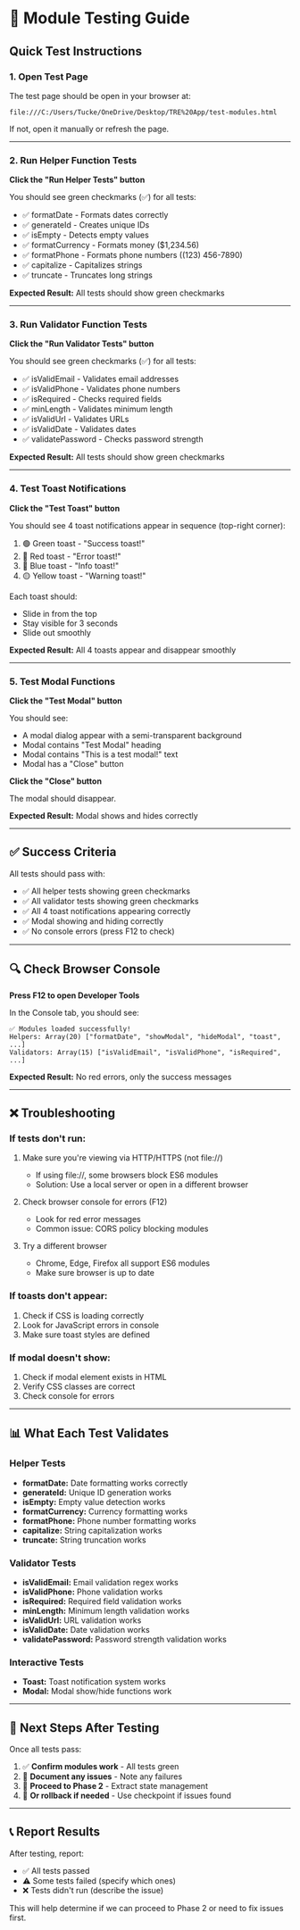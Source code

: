 # 🧪 Module Testing Guide

## Quick Test Instructions

### 1. Open Test Page
The test page should be open in your browser at:
```
file:///C:/Users/Tucke/OneDrive/Desktop/TRE%20App/test-modules.html
```

If not, open it manually or refresh the page.

---

### 2. Run Helper Function Tests

**Click the "Run Helper Tests" button**

You should see green checkmarks (✅) for all tests:
- ✅ formatDate - Formats dates correctly
- ✅ generateId - Creates unique IDs
- ✅ isEmpty - Detects empty values
- ✅ formatCurrency - Formats money ($1,234.56)
- ✅ formatPhone - Formats phone numbers ((123) 456-7890)
- ✅ capitalize - Capitalizes strings
- ✅ truncate - Truncates long strings

**Expected Result:** All tests should show green checkmarks

---

### 3. Run Validator Function Tests

**Click the "Run Validator Tests" button**

You should see green checkmarks (✅) for all tests:
- ✅ isValidEmail - Validates email addresses
- ✅ isValidPhone - Validates phone numbers
- ✅ isRequired - Checks required fields
- ✅ minLength - Validates minimum length
- ✅ isValidUrl - Validates URLs
- ✅ isValidDate - Validates dates
- ✅ validatePassword - Checks password strength

**Expected Result:** All tests should show green checkmarks

---

### 4. Test Toast Notifications

**Click the "Test Toast" button**

You should see 4 toast notifications appear in sequence (top-right corner):
1. 🟢 Green toast - "Success toast!"
2. 🔴 Red toast - "Error toast!"
3. 🔵 Blue toast - "Info toast!"
4. 🟡 Yellow toast - "Warning toast!"

Each toast should:
- Slide in from the top
- Stay visible for 3 seconds
- Slide out smoothly

**Expected Result:** All 4 toasts appear and disappear smoothly

---

### 5. Test Modal Functions

**Click the "Test Modal" button**

You should see:
- A modal dialog appear with a semi-transparent background
- Modal contains "Test Modal" heading
- Modal contains "This is a test modal!" text
- Modal has a "Close" button

**Click the "Close" button**

The modal should disappear.

**Expected Result:** Modal shows and hides correctly

---

## ✅ Success Criteria

All tests should pass with:
- ✅ All helper tests showing green checkmarks
- ✅ All validator tests showing green checkmarks
- ✅ All 4 toast notifications appearing correctly
- ✅ Modal showing and hiding correctly
- ✅ No console errors (press F12 to check)

---

## 🔍 Check Browser Console

**Press F12 to open Developer Tools**

In the Console tab, you should see:
```
✅ Modules loaded successfully!
Helpers: Array(20) ["formatDate", "showModal", "hideModal", "toast", ...]
Validators: Array(15) ["isValidEmail", "isValidPhone", "isRequired", ...]
```

**Expected Result:** No red errors, only the success messages

---

## ❌ Troubleshooting

### If tests don't run:
1. Make sure you're viewing via HTTP/HTTPS (not file://)
   - If using file://, some browsers block ES6 modules
   - Solution: Use a local server or open in a different browser

2. Check browser console for errors (F12)
   - Look for red error messages
   - Common issue: CORS policy blocking modules

3. Try a different browser
   - Chrome, Edge, Firefox all support ES6 modules
   - Make sure browser is up to date

### If toasts don't appear:
1. Check if CSS is loading correctly
2. Look for JavaScript errors in console
3. Make sure toast styles are defined

### If modal doesn't show:
1. Check if modal element exists in HTML
2. Verify CSS classes are correct
3. Check console for errors

---

## 📊 What Each Test Validates

### Helper Tests
- **formatDate:** Date formatting works correctly
- **generateId:** Unique ID generation works
- **isEmpty:** Empty value detection works
- **formatCurrency:** Currency formatting works
- **formatPhone:** Phone number formatting works
- **capitalize:** String capitalization works
- **truncate:** String truncation works

### Validator Tests
- **isValidEmail:** Email validation regex works
- **isValidPhone:** Phone validation works
- **isRequired:** Required field validation works
- **minLength:** Minimum length validation works
- **isValidUrl:** URL validation works
- **isValidDate:** Date validation works
- **validatePassword:** Password strength validation works

### Interactive Tests
- **Toast:** Toast notification system works
- **Modal:** Modal show/hide functions work

---

## 🎯 Next Steps After Testing

Once all tests pass:

1. ✅ **Confirm modules work** - All tests green
2. 📝 **Document any issues** - Note any failures
3. 🚀 **Proceed to Phase 2** - Extract state management
4. 🔄 **Or rollback if needed** - Use checkpoint if issues found

---

## 📞 Report Results

After testing, report:
- ✅ All tests passed
- ⚠️ Some tests failed (specify which ones)
- ❌ Tests didn't run (describe the issue)

This will help determine if we can proceed to Phase 2 or need to fix issues first.

